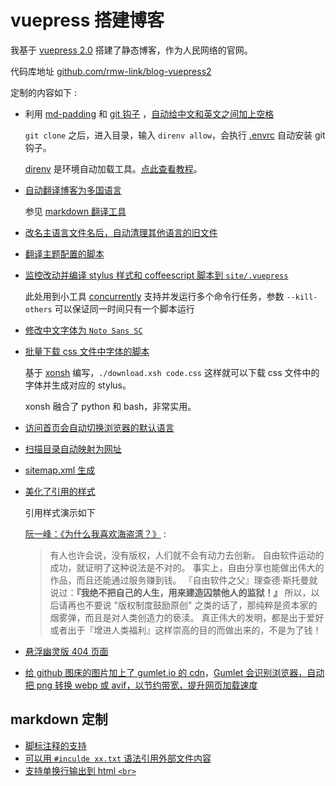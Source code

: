 # vuepress 搭建博客

我基于 [vuepress 2.0](https://v2.vuepress.vuejs.org) 搭建了静态博客，作为人民网络的官网。

代码库地址 [github.com/rmw-link/blog-vuepress2](https://github.com/rmw-link/blog-vuepress2)

定制的内容如下 :

* 利用 [md-padding](https://github.com/harttle/md-padding) 和 [git 钩子](https://github.com/rmw-link/blog-vuepress2/blob/master/.direnv/git/hooks/pre-commit) ，[自动给中文和英文之间加上空格](https://github.com/rmw-link/blog-vuepress2/blob/ce966b52f0a06bf2748af36f539f50eadc9eea3c/script/hook.coffee#L46)

  `git clone` 之后，进入目录，输入 `direnv allow`，会执行 [.envrc](https://github.com/rmw-link/blog-vuepress2/blob/master/.envrc) 自动安装 git 钩子。

  [direnv](https://direnv.net) 是环境自动加载工具。[点此查看教程](https://cloud.tencent.com/developer/article/1615495)。

* [自动翻译博客为多国语言](https://github.com/rmw-link/blog-vuepress2/blob/master/script/translate.coffee)

  参见 [markdown 翻译工具](/log/2021-12-09-markdown-translate)

* [改名主语言文件名后，自动清理其他语言的旧文件](https://github.com/rmw-link/blog-vuepress2/blob/master/script/cleanup.coffee)

* [翻译主题配置的脚本](https://github.com/rmw-link/blog-vuepress2/blob/master/script/i18n.coffee)

* [监控改动并编译 stylus 样式和 coffeescript 脚本到 `site/.vuepress`](https://github.com/rmw-link/blog-vuepress2/blob/master/dev.sh)

  此处用到小工具 [concurrently](https://www.npmjs.com/package/concurrently) 支持并发运行多个命令行任务，参数 `--kill-others` 可以保证同一时间只有一个脚本运行

* [修改中文字体为 `Noto Sans SC`](https://github.com/rmw-link/blog-vuepress2/tree/master/styl)
* [批量下载 css 文件中字体的脚本](https://github.com/rmw-link/blog-vuepress2/blob/master/styl/font/download.xsh)

  基于 [xonsh](https://xon.sh) 编写，`./download.xsh code.css` 这样就可以下载 css 文件中的字体并生成对应的 stylus。

  xonsh 融合了 python 和 bash，非常实用。

* [访问首页会自动切换浏览器的默认语言](https://github.com/rmw-link/blog-vuepress2/blob/master/coffee/clientAppEnhance.coffee)
* [扫描目录自动映射为网址](https://github.com/rmw-link/blog-vuepress2/blob/master/coffee/file_url.coffee)
* [sitemap.xml 生成](https://github.com/rmw-link/blog-vuepress2/blob/master/script/sitemap.coffee)
* [美化了引用的样式](https://github.com/rmw-link/blog-vuepress2/blob/cbca993f56327dc4a55afc7a33690c80903f3774/styl/index.styl#L17)

  引用样式演示如下

  [阮一峰：《为什么我喜欢海盗湾？》](https://www.ruanyifeng.com/blog/2009/11/why_i_love_piratebay.html) :

  > 有人也许会说，没有版权，人们就不会有动力去创新。
  > 自由软件运动的成功，就证明了这种说法是不对的。
  > 事实上，自由分享也能做出伟大的作品，而且还能通过服务赚到钱。
  > 『自由软件之父』理查德·斯托曼就说过：**『我绝不把自己的人生，用来建造囚禁他人的监狱！』**
  > 所以，以后请再也不要说 "版权制度鼓励原创" 之类的话了，那纯粹是资本家的烟雾弹，而且是对人类创造力的亵渎。
  > 真正伟大的发明，都是出于爱好或者出于『增进人类福利』这样崇高的目的而做出来的，不是为了钱！

* [悬浮幽灵版 404 页面](/404)

* [给 github 图床的图片加上了 gumlet.io 的 cdn](https://github.com/rmw-link/blog-vuepress2/blob/f74fdffa4b22c06ade6a5451ad34111ddb7bf60a/coffee/markdown-it-plugin.coffee#L13)，[Gumlet 会识别浏览器，自动把 png 转换 webp 或 avif，以节约带宽，提升网页加载速度](https://www.gumlet.com/blog/worlds-first-service-to-provide-avif-support/)

## markdown 定制

* [脚标注释的支持](https://github.com/rmw-link/blog-vuepress2/blob/master/coffee/plugin.coffee)
* [可以用 `#inculde xx.txt` 语法引用外部文件内容](https://github.com/rmw-link/blog-vuepress2/blob/master/coffee/plugin.coffee)
* [支持单换行输出到 html `<br>`](https://github.com/rmw-link/blog-vuepress2/blob/cbca993f56327dc4a55afc7a33690c80903f3774/coffee/config.coffee#L18)